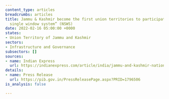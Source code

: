 ```yaml
---
content_type: articles
breadcrumbs: articles
title: Jammu & Kashmir become the first union territories to participate in the “national
  single window system” (NSWS)
date: 2022-02-16 05:00:00 +0000
states:
- Union Territory of Jammu and Kashmir
sectors:
- Infrastructure and Governance
subsectors: []
sources:
- name: Indian Express
  url: https://indianexpress.com/article/india/jammu-and-kashmir-national-single-window-system-7763780/
details:
- name: Press Release
  url: https://pib.gov.in/PressReleasePage.aspx?PRID=1796506
is_analysis: false

---
```


